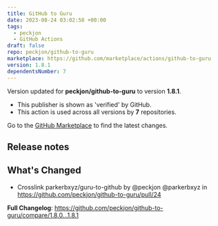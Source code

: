 ```yaml
---
title: GitHub to Guru
date: 2023-08-24 03:02:58 +00:00
tags:
  - peckjon
  - GitHub Actions
draft: false
repo: peckjon/github-to-guru
marketplace: https://github.com/marketplace/actions/github-to-guru
version: 1.8.1
dependentsNumber: 7
---
```



Version updated for **peckjon/github-to-guru** to version **1.8.1**.
- This publisher is shown as 'verified' by GitHub.
- This action is used across all versions by **7** repositories.

Go to the [GitHub Marketplace](https://github.com/marketplace/actions/github-to-guru) to find the latest changes.

## Release notes

## What's Changed
* Crosslink  parkerbxyz/guru-to-github by @peckjon @parkerbxyz  in https://github.com/peckjon/github-to-guru/pull/24


**Full Changelog**: https://github.com/peckjon/github-to-guru/compare/1.8.0...1.8.1
